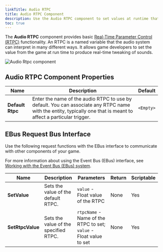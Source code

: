 ```yaml
---
linkTitle: Audio RTPC
title: Audio RTPC Component
description: Use the Audio RTPC component to set values at runtime that produce real-time tweaking of sounds in Open 3D Engine.
toc: true
---
```


The **Audio RTPC** component provides basic [Real-Time Parameter Control (RTPC)](/docs/user-guide/interactivity/audio/atl-default-controls) functionality. An RTPC is a named variable that the audio system can interpret in many different ways. It allows game developers to set the value from the game at run time to produce real-time tweaking of sounds.

![Audio Rtpc component](/images/user-guide/component/audio/component-audio-rtpc1.png)

## Audio RTPC Component Properties

| Name | Description | Default |
|------|-------------|---------|
| **Default Rtpc** | Enter the name of the audio RTPC to use by default. You can associate any RTPC name with the entity, typically one that is meant to affect a particular trigger. | `<Empty>` |

## EBus Request Bus Interface

Use the following request functions with the EBus interface to communicate with other components of your game.

For more information about using the Event Bus (EBus) interface, see [Working with the Event Bus (EBus) system](/docs/user-guide/programming/ebus).

| Name | Description | Parameters | Return | Scriptable |
|------|-------------|------------|--------|------------|
| **SetValue** | Sets the value of the default RTPC. | `value` - Float value of the RTPC | None | Yes |
| **SetRtpcValue** | Sets the value of the specified RTPC. | `rtpcName` - Name of the RTPC to set; `value` - Float value to set | None | Yes |
